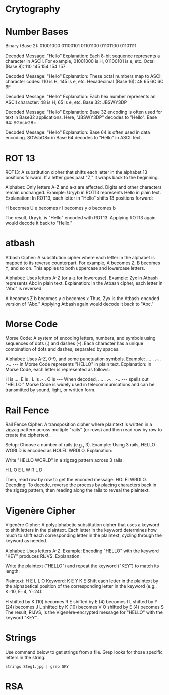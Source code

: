 # Crytography

# Number Bases

Binary (Base 2): 01001000 01100101 01101100 01101100 01101111

Decoded Message: "Hello"
Explanation: Each 8-bit sequence represents a character in ASCII. For example, 01001000 is H, 01100101 is e, etc.
Octal (Base 8): 110 145 154 154 157

Decoded Message: "Hello"
Explanation: These octal numbers map to ASCII character codes: 110 is H, 145 is e, etc.
Hexadecimal (Base 16): 48 65 6C 6C 6F

Decoded Message: "Hello"
Explanation: Each hex number represents an ASCII character: 48 is H, 65 is e, etc.
Base 32: JBSWY3DP

Decoded Message: "Hello"
Explanation: Base 32 encoding is often used for text in Base32 applications. Here, "JBSWY3DP" decodes to "Hello".
Base 64: SGVsbG8=

Decoded Message: "Hello"
Explanation: Base 64 is often used in data encoding. SGVsbG8= in Base 64 decodes to "Hello" in ASCII text.

# ROT 13

ROT13: A substitution cipher that shifts each letter in the alphabet 13 positions forward. If a letter goes past "Z," it wraps back to the beginning.

Alphabet: Only letters A-Z and a-z are affected. Digits and other characters remain unchanged.
Example: Uryyb in ROT13 represents Hello in plain text.
Explanation: In ROT13, each letter in "Hello" shifts 13 positions forward:

H becomes U
e becomes r
l becomes y
o becomes b

The result, Uryyb, is "Hello" encoded with ROT13. Applying ROT13 again would decode it back to "Hello."

# atbash

Atbash Cipher: A substitution cipher where each letter in the alphabet is mapped to its reverse counterpart. For example, A becomes Z, B becomes Y, and so on. This applies to both uppercase and lowercase letters.

Alphabet: Uses letters A-Z (or a-z for lowercase).
Example: Zyx in Atbash represents Abc in plain text.
Explanation: In the Atbash cipher, each letter in "Abc" is reversed:

A becomes Z
b becomes y
c becomes x
Thus, Zyx is the Atbash-encoded version of "Abc." Applying Atbash again would decode it back to "Abc."

# Morse Code

Morse Code: A system of encoding letters, numbers, and symbols using sequences of dots (.) and dashes (-). Each character has a unique combination of dots and dashes, separated by spaces.

Alphabet: Uses A-Z, 0-9, and some punctuation symbols.
Example: .... . .-.. .-.. --- in Morse Code represents "HELLO" in plain text.
Explanation: In Morse Code, each letter is represented as follows:

H is ....
E is .
L is .-..
O is ---
When decoded, .... . .-.. .-.. --- spells out "HELLO." Morse Code is widely used in telecommunications and can be transmitted by sound, light, or written form.

# Rail Fence

Rail Fence Cipher: A transposition cipher where plaintext is written in a zigzag pattern across multiple "rails" (or rows) and then read row by row to create the ciphertext.

Setup: Choose a number of rails (e.g., 3).
Example: Using 3 rails, HELLO WORLD is encoded as HOLEL WRDLO.
Explanation:

Write "HELLO WORLD" in a zigzag pattern across 3 rails:

H       L       O
  E   L   W   R
    L       D
    
Then, read row by row to get the encoded message: HOLELWRDLO.
Decoding: To decode, reverse the process by placing characters back in the zigzag pattern, then reading along the rails to reveal the plaintext.

# Vigenère Cipher

Vigenère Cipher: A polyalphabetic substitution cipher that uses a keyword to shift letters in the plaintext. Each letter in the keyword determines how much to shift each corresponding letter in the plaintext, cycling through the keyword as needed.

Alphabet: Uses letters A-Z.
Example: Encoding "HELLO" with the keyword "KEY" produces RIJVS.
Explanation:

Write the plaintext ("HELLO") and repeat the keyword ("KEY") to match its length:

Plaintext: H E L L O
Keyword:   K E Y K E
Shift each letter in the plaintext by the alphabetical position of the corresponding letter in the keyword (e.g., K=10, E=4, Y=24):

H shifted by K (10) becomes R
E shifted by E (4) becomes I
L shifted by Y (24) becomes J
L shifted by K (10) becomes V
O shifted by E (4) becomes S
The result, RIJVS, is the Vigenère-encrypted message for "HELLO" with the keyword "KEY".

# Strings

Use command below to get strings from a file. Grep looks for those specific letters in the string.

```
strings Steg1.jpg | grep SKY

```

# RSA
